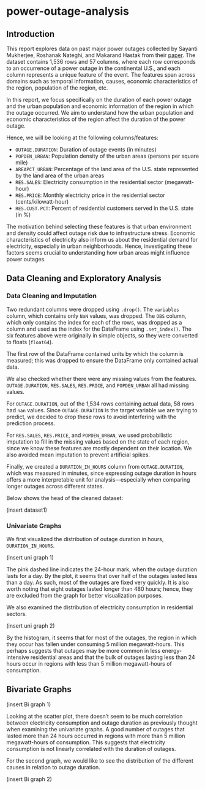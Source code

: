 # power-outage-analysis

## Introduction

This report explores data on past major power outages collected by Sayanti Mukherjee, Roshanak Nateghi, and Makarand Hastak from their [paper](https://www.sciencedirect.com/science/article/pii/S2352340918307182). The dataset contains 1,536 rows and 57 columns, where each row corresponds to an occurrence of a power outage in the continental U.S., and each column represents a unique feature of the event. The features span across domains such as temporal information, causes, economic characteristics of the region, population of the region, etc.

In this report, we focus specifically on the duration of each power outage and the urban population and economic information of the region in which the outage occurred. We aim to understand how the urban population and economic characteristics of the region affect the duration of the power outage.

Hence, we will be looking at the following columns/features:

- `OUTAGE.DURATION`: Duration of outage events (in minutes)  
- `POPDEN_URBAN`: Population density of the urban areas (persons per square mile)  
- `AREAPCT_URBAN`: Percentage of the land area of the U.S. state represented by the land area of the urban areas  
- `RES.SALES`: Electricity consumption in the residential sector (megawatt-hour)  
- `RES.PRICE`: Monthly electricity price in the residential sector (cents/kilowatt-hour)  
- `RES.CUST.PCT`: Percent of residential customers served in the U.S. state (in %)

The motivation behind selecting these features is that urban environment and density could affect outage risk due to infrastructure stress. Economic characteristics of electricity also inform us about the residential demand for electricity, especially in urban neighborhoods. Hence, investigating these factors seems crucial to understanding how urban areas might influence power outages.

## Data Cleaning and Exploratory Analysis

### Data Cleaning and Imputation

Two redundant columns were dropped using `.drop()`. The `variables` column, which contains only `NaN` values, was dropped. The `OBS` column, which only contains the index for each of the rows, was dropped as a column and used as the index for the DataFrame using `.set_index()`. The six features above were originally in simple objects, so they were converted to floats (`float64`).

The first row of the DataFrame contained units by which the column is measured; this was dropped to ensure the DataFrame only contained actual data.

We also checked whether there were any missing values from the features. `OUTAGE.DURATION`, `RES.SALES`, `RES.PRICE`, and `POPDEN_URBAN` all had missing values.

For `OUTAGE.DURATION`, out of the 1,534 rows containing actual data, 58 rows had `nan` values. Since `OUTAGE.DURATION` is the target variable we are trying to predict, we decided to drop these rows to avoid interfering with the prediction process.

For `RES.SALES`, `RES.PRICE`, and `POPDEN_URBAN`, we used probabilistic imputation to fill in the missing values based on the state of each region, since we know these features are mostly dependent on their location. We also avoided mean imputation to prevent artificial spikes.

Finally, we created a `DURATION_IN_HOURS` column from `OUTAGE.DURATION`, which was measured in minutes, since expressing outage duration in hours offers a more interpretable unit for analysis—especially when comparing longer outages across different states.

Below shows the head of the cleaned dataset:

(insert dataset1)

### Univariate Graphs

We first visualized the distribution of outage duration in hours, `DURATION_IN_HOURS`.

(insert uni graph 1)

The pink dashed line indicates the 24-hour mark, when the outage duration lasts for a day. By the plot, it seems that over half of the outages lasted less than a day. As such, most of the outages are fixed very quickly. It is also worth noting that eight outages lasted longer than 480 hours; hence, they are excluded from the graph for better visualization purposes.

We also examined the distribution of electricity consumption in residential sectors.

(insert uni graph 2)

By the histogram, it seems that for most of the outages, the region in which they occur has fallen under consuming 5 million megawatt-hours. This perhaps suggests that outages may be more common in less energy-intensive residential areas and that the bulk of outages lasting less than 24 hours occur in regions with less than 5 million megawatt-hours of consumption.

## Bivariate Graphs

(insert Bi graph 1)

Looking at the scatter plot, there doesn’t seem to be much correlation between electricity consumption and outage duration as previously thought when examining the univariate graphs. A good number of outages that lasted more than 24 hours occurred in regions with more than 5 million megawatt-hours of consumption. This suggests that electricity consumption is not linearly correlated with the duration of outages.

For the second graph, we would like to see the distribution of the different causes in relation to outage duration.

(insert Bi graph 2)
